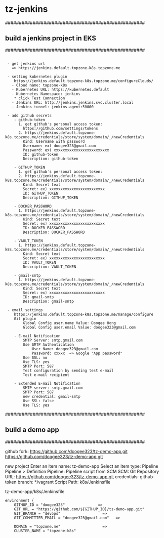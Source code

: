 # tz-jenkins

###################################################
## build a jenkins project in EKS
###################################################
```

 - get jenkins url
   => https://jenkins.default.topzone-k8s.topzone.me

 - setting kubernetes plugin
    https://jenkins.default.topzone-k8s.topzone.me/configureClouds/
   - Cloud name: topzone-k8s
   - Kubernetes URL: https://kubernetes.default
   - Kubernetes Namespace: jenkins
    * click Test Connection
   - Jenkins URL: http://jenkins.jenkins.svc.cluster.local
   - Jenkins tunnel: jenkins-agent:50000

 - add github secrets  
    - github-token
      1. get github's personal access token:
        https://github.com/settings/tokens
      2. https://jenkins.default.topzone-k8s.topzone.me/credentials/store/system/domain/_/newCredentials
        Kind: Username with password
        Username: ex) doogee323@gmail.com
        Password: ex) xxxxxxxxxxxxxxxxxxxxxxxxx
        ID: github-token
        Description: github-token

    - GITHUP_TOKEN
      1. get github's personal access token:
      2. https://jenkins.default.topzone-k8s.topzone.me/credentials/store/system/domain/_/newCredentials
        Kind: Secret text
        Secret: ex) xxxxxxxxxxxxxxxxxxxxxxxxx
        ID: GITHUP_TOKEN
        Description: GITHUP_TOKEN

    - DOCKER_PASSWORD
      1. https://jenkins.default.topzone-k8s.topzone.me/credentials/store/system/domain/_/newCredentials
        Kind: Secret text
        Secret: ex) xxxxxxxxxxxxxxxxxxxxxxxxx
        ID: DOCKER_PASSWORD
        Description: DOCKER_PASSWORD
        
    - VAULT_TOKEN
      1. https://jenkins.default.topzone-k8s.topzone.me/credentials/store/system/domain/_/newCredentials
        Kind: Secret text
        Secret: ex) xxxxxxxxxxxxxxxxxxxxxxxxx
        ID: VAULT_TOKEN
        Description: VAULT_TOKEN
    
    - gmail-smtp
      1. https://jenkins.default.topzone-k8s.topzone.me/credentials/store/system/domain/_/newCredentials
        Kind: Secret text
        Secret: ex) xxxxxxxxxxxxxxxxxxxxxxxxx
        ID: gmail-smtp
        Description: gmail-smtp

 - email settings
    https://jenkins.default.topzone-k8s.topzone.me/manage/configure
    Git plugin
        Global Config user.name Value: Doogee Hong
        Global Config user.email Value: doogee323@gmail.com

    - E-mail Notification
        SMTP Server: smtp.gmail.com
        Use SMTP Authentication
            User Name: doogee323@gmail.com
            Password: xxxxx  => Google "App password"
        Use SSL: no
        Use TLS: yes
        SMTP Port: 587
        Test configuration by sending test e-mail
        Test e-mail recipient

    - Extended E-mail Notification
        SMTP server: smtp.gmail.com
        SMTP Port: 587
        new credential: gmail-smtp
        Use SSL: false
        Use TLS: yes
```

###################################################
## build a demo app
###################################################

github fork: https://github.com/doogee323/tz-demo-app.git
https://github.com/doogee323/tz-demo-app.git

new project
Enter an item name: tz-demo-app
Select an item type: Pipeline
Pipeline > Definition
Pipeline: Pipeline script from SCM
    SCM: Git
    Repository URL: https://github.com/doogee323/tz-demo-app.git
    credentials: github-token
    branch: */vagrant
Script Path: k8s/Jenkinsfile

tz-demo-app/k8s/Jenkinsfile

    environment {
        GITHUP_ID = "doogee323"               =>
        GIT_URL = "https://github.com/${GITHUP_ID}/tz-demo-app.git"
        GIT_BRANCH = "devops"                   =>
        GIT_COMMITTER_EMAIL = "doogee323@gmail.com"   =>

        DOMAIN = "topzone.me"                   =>
        CLUSTER_NAME = "topzone-k8s"

